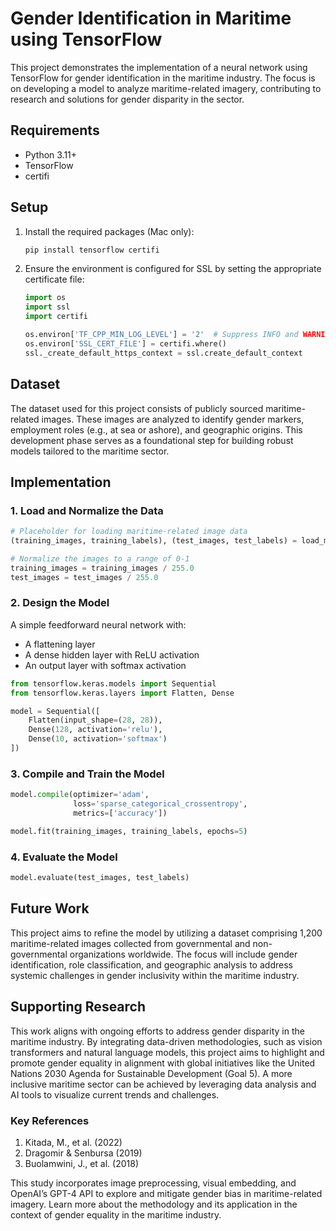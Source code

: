 # Gender Identification in Maritime using TensorFlow

This project demonstrates the implementation of a neural network using TensorFlow for gender identification in the maritime industry. The focus is on developing a model to analyze maritime-related imagery, contributing to research and solutions for gender disparity in the sector.

## Requirements

- Python 3.11+
- TensorFlow
- certifi

## Setup

1. Install the required packages (Mac only):
   ```bash
   pip install tensorflow certifi
   ```
2. Ensure the environment is configured for SSL by setting the appropriate certificate file:
   ```python
   import os
   import ssl
   import certifi

   os.environ['TF_CPP_MIN_LOG_LEVEL'] = '2'  # Suppress INFO and WARNING logs
   os.environ['SSL_CERT_FILE'] = certifi.where()
   ssl._create_default_https_context = ssl.create_default_context
   ```

## Dataset

The dataset used for this project consists of publicly sourced maritime-related images. These images are analyzed to identify gender markers, employment roles (e.g., at sea or ashore), and geographic origins. This development phase serves as a foundational step for building robust models tailored to the maritime sector.

## Implementation

### 1. Load and Normalize the Data
```python
# Placeholder for loading maritime-related image data
(training_images, training_labels), (test_images, test_labels) = load_maritime_dataset()

# Normalize the images to a range of 0-1
training_images = training_images / 255.0
test_images = test_images / 255.0
```

### 2. Design the Model

A simple feedforward neural network with:
- A flattening layer
- A dense hidden layer with ReLU activation
- An output layer with softmax activation

```python
from tensorflow.keras.models import Sequential
from tensorflow.keras.layers import Flatten, Dense

model = Sequential([
    Flatten(input_shape=(28, 28)),
    Dense(128, activation='relu'),
    Dense(10, activation='softmax')
])
```

### 3. Compile and Train the Model

```python
model.compile(optimizer='adam',
              loss='sparse_categorical_crossentropy',
              metrics=['accuracy'])

model.fit(training_images, training_labels, epochs=5)
```

### 4. Evaluate the Model

```python
model.evaluate(test_images, test_labels)
```

## Future Work

This project aims to refine the model by utilizing a dataset comprising 1,200 maritime-related images collected from governmental and non-governmental organizations worldwide. The focus will include gender identification, role classification, and geographic analysis to address systemic challenges in gender inclusivity within the maritime industry.

## Supporting Research

This work aligns with ongoing efforts to address gender disparity in the maritime industry. By integrating data-driven methodologies, such as vision transformers and natural language models, this project aims to highlight and promote gender equality in alignment with global initiatives like the United Nations 2030 Agenda for Sustainable Development (Goal 5). A more inclusive maritime sector can be achieved by leveraging data analysis and AI tools to visualize current trends and challenges.

### Key References
1. Kitada, M., et al. (2022)
2. Dragomir & Senbursa (2019)
3. Buolamwini, J., et al. (2018)

This study incorporates image preprocessing, visual embedding, and OpenAI’s GPT-4 API to explore and mitigate gender bias in maritime-related imagery. Learn more about the methodology and its application in the context of gender equality in the maritime industry.

